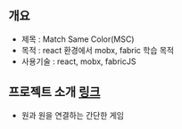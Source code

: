 ## 개요

- 제목 : Match Same Color(MSC)
- 목적 : react 환경에서 mobx, fabric 학습 목적
- 사용기술 : react, mobx, fabricJS

## 프로젝트 소개 [링크](https://www.notion.so/MatchSameColor-5df1b1b5107c4c32b3f7c9df0f1dd543)

- 원과 원을 연결하는 간단한 게임

